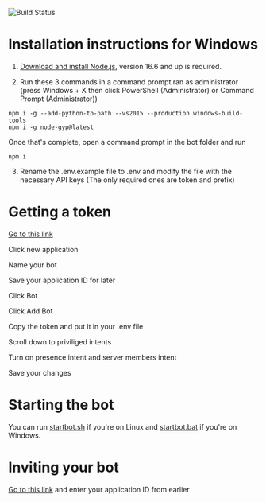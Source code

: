 ![Build Status](https://github.com/william5553/triv/workflows/lint/badge.svg?branch=discord.js-latest)
# Installation instructions for Windows
1. [Download and install Node.js](https://nodejs.org/en/), version 16.6 and up is required.

2. Run these 3 commands in a command prompt ran as administrator (press Windows + X then click PowerShell (Administrator) or Command Prompt (Administrator))
```shell
npm i -g --add-python-to-path --vs2015 --production windows-build-tools
npm i -g node-gyp@latest
```

Once that's complete, open a command prompt in the bot folder and run
```shell
npm i
```

3. Rename the .env.example file to .env and modify the file with the necessary API keys (The only required ones are token and prefix)

# Getting a token

[Go to this link](https://discord.com/developers/applications)

Click new application

Name your bot

Save your application ID for later

Click Bot

Click Add Bot

Copy the token and put it in your .env file

Scroll down to priviliged intents

Turn on presence intent and server members intent

Save your changes

# Starting the bot
You can run [startbot.sh](https://github.com/William5553/triv/blob/discord.js-latest/startbot.sh) if you're on Linux and [startbot.bat](https://github.com/William5553/triv/blob/discord.js-latest/startbot.bat) if you're on Windows.

# Inviting your bot
[Go to this link](https://discordapi.com/permissions.html#1099511627775) and enter your application ID from earlier
